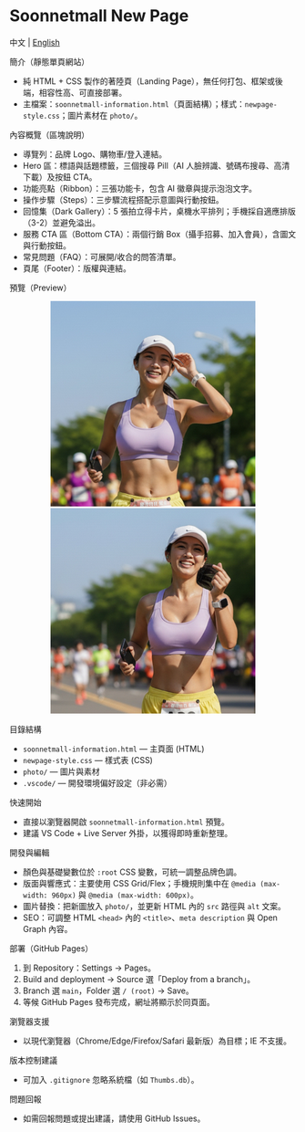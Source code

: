 # Soonnetmall New Page

中文 | [English](README.en.md)

簡介（靜態單頁網站）

- 純 HTML + CSS 製作的著陸頁（Landing Page），無任何打包、框架或後端，相容性高、可直接部署。
- 主檔案：`soonnetmall-information.html`（頁面結構）；樣式：`newpage-style.css`；圖片素材在 `photo/`。

內容概覽（區塊說明）

- 導覽列：品牌 Logo、購物車/登入連結。
- Hero 區：標語與話題標籤，三個搜尋 Pill（AI 人臉辨識、號碼布搜尋、高清下載）及按鈕 CTA。
- 功能亮點（Ribbon）：三張功能卡，包含 AI 徽章與提示泡泡文字。
- 操作步驟（Steps）：三步驟流程搭配示意圖與行動按鈕。
- 回憶集（Dark Gallery）：5 張拍立得卡片，桌機水平排列；手機採自適應排版（3-2）並避免溢出。
- 服務 CTA 區（Bottom CTA）：兩個行銷 Box（攝手招募、加入會員），含圖文與行動按鈕。
- 常見問題（FAQ）：可展開/收合的問答清單。
- 頁尾（Footer）：版權與連結。

預覽（Preview）

<div align="center">

<img src="photo/polaroids-1.jpg" alt="預覽 1" width="360" />
<img src="photo/polaroids-6.jpg" alt="預覽 2" width="360" />

</div>

目錄結構

- `soonnetmall-information.html` — 主頁面 (HTML)
- `newpage-style.css` — 樣式表 (CSS)
- `photo/` — 圖片與素材
- `.vscode/` — 開發環境偏好設定（非必需）

快速開始

- 直接以瀏覽器開啟 `soonnetmall-information.html` 預覽。
- 建議 VS Code + Live Server 外掛，以獲得即時重新整理。

開發與編輯

- 顏色與基礎變數位於 `:root` CSS 變數，可統一調整品牌色調。
- 版面與響應式：主要使用 CSS Grid/Flex；手機規則集中在 `@media (max-width: 960px)` 與 `@media (max-width: 600px)`。
- 圖片替換：把新圖放入 `photo/`，並更新 HTML 內的 `src` 路徑與 `alt` 文案。
- SEO：可調整 HTML `<head>` 內的 `<title>`、`meta description` 與 Open Graph 內容。

部署（GitHub Pages）

1. 到 Repository：Settings → Pages。
2. Build and deployment → Source 選「Deploy from a branch」。
3. Branch 選 `main`，Folder 選 `/ (root)` → Save。
4. 等候 GitHub Pages 發布完成，網址將顯示於同頁面。

瀏覽器支援

- 以現代瀏覽器（Chrome/Edge/Firefox/Safari 最新版）為目標；IE 不支援。

版本控制建議

- 可加入 `.gitignore` 忽略系統檔（如 `Thumbs.db`）。

問題回報

- 如需回報問題或提出建議，請使用 GitHub Issues。
